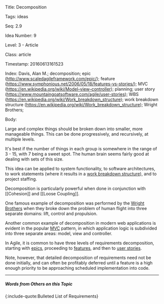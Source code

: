 Title:  Decomposition

Tags:   ideas

Seq:    2.9

Idea Number: 9

Level:  3 - Article

Class:  article

Timestamp: 20160613161523

Index:  Davis, Alan M.; decomposition; epic (http://www.scaledagileframework.com/epic/); feature (https://www.symphonious.net/2006/05/18/features-vs-stories/); MVC (https://en.wikipedia.org/wiki/Model–view–controller); planning; user story (https://www.mountaingoatsoftware.com/agile/user-stories); WBS (https://en.wikipedia.org/wiki/Work_breakdown_structure); work breakdown structure (https://en.wikipedia.org/wiki/Work_breakdown_structure); Wright Brothers; 

Body:

Large and complex things should be broken down into smaller, more manageable things. This can be done progressively, and recursively, at multiple levels.

It's best if the number of things in each group is somewhere in the range of 3 - 15, with 7 being a sweet spot. The human brain seems fairly good at dealing with sets of this size.

This idea can be applied to system functionality, to software architectures, to work statements (where it results in a <a href="https://en.wikipedia.org/wiki/Work_breakdown_structure" class="reflink" target="ref">work breakdown structure</a>), and to project staffing.

Decomposition is particularly powerful when done in conjunction with [[Cohesion]] and [[Loose Coupling]].

One famous example of decomposition was performed by the <a href="http://www.nytimes.com/2003/12/09/news/earliest-days-takeoff-how-the-wright-brothers-did-what-no-one-else-could.html?pagewanted=all" class="reflink" target="ref">Wright Brothers</a> when they broke down the problem of human flight into three separate domains: lift, control and propulsion.

Another common example of decomposition in modern web applications is evident in the popular <a href="https://en.wikipedia.org/wiki/Model–view–controller" class="reflink" target="ref">MVC</a> pattern, in which application logic is subdivided into three separate areas: model, view and controller.

In Agile, it is common to have three levels of requirements decomposition, starting with <a href="http://www.scaledagileframework.com/epic/" class="reflink" target="ref">epics</a>, proceeding to <a href="https://www.symphonious.net/2006/05/18/features-vs-stories/" class="reflink" target="ref">features</a>, and then to <a href="https://www.mountaingoatsoftware.com/agile/user-stories" class="reflink" target="ref">user stories</a>.

Note, however, that detailed decomposition of requirements need not be done initially, and can often be profitably deferred until a feature is a high enough priority to be approaching scheduled implementation into code.

----

##### Words from Others on this Topic

{:include-quote:Bulleted List of Requirements}
